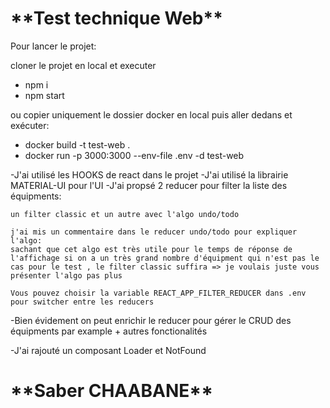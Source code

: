 # \***\*Test technique Web\*\***

Pour lancer le projet:

cloner le projet en local et executer

- npm i
- npm start

ou copier uniquement le dossier docker en local puis aller dedans et exécuter:

- docker build -t test-web .
- docker run -p 3000:3000 --env-file .env -d test-web

-J'ai utilisé les HOOKS de react dans le projet
-J'ai utilisé la librairie MATERIAL-UI pour l'UI
-J'ai propsé 2 reducer pour filter la liste des équipments:

    un filter classic et un autre avec l'algo undo/todo

    j'ai mis un commentaire dans le reducer undo/todo pour expliquer l'algo:
    sachant que cet algo est très utile pour le temps de réponse de l'affichage si on a un très grand nombre d'équipment qui n'est pas le cas pour le test , le filter classic suffira => je voulais juste vous présenter l'algo pas plus

    Vous pouvez choisir la variable REACT_APP_FILTER_REDUCER dans .env pour switcher entre les reducers

-Bien évidement on peut enrichir le reducer pour gérer le CRUD des équipments par example + autres fonctionalités

-J'ai rajouté un composant Loader et NotFound

# \***\*Saber CHAABANE\*\***
